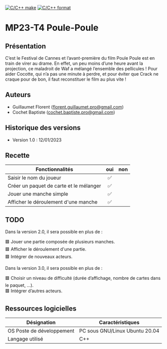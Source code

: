 [![C/C++ make](https://github.com/btssn-lasalle84/MP23-T4/actions/workflows/c-cpp.yml/badge.svg?branch=develop)](https://github.com/btssn-lasalle84/MP23-T4/actions/workflows/c-cpp.yml) [![C/C++ format](https://github.com/btssn-lasalle84/MP23-T4/actions/workflows/cppformat.yml/badge.svg?branch=develop)](https://github.com/btssn-lasalle84/MP23-T4/actions/workflows/cppformat.yml)

# MP23-T4 Poule-Poule

## Présentation

C’est le Festival de Cannes et l’avant-première du film Poule Poule est en train de virer au drame.
En effet, un peu moins d’une heure avant la projection, ce maladroit de Waf a mélangé l’ensemble des pellicules !
Pour aider Cocotte, qui n’a pas une minute à perdre, et pour éviter que Crack ne craque pour
de bon, il faut reconstituer le film au plus vite !

## Auteurs

- Guillaumet Florent (<florent.guillaumet.pro@gmail.com>)
- Cochet Baptiste (<cochet.baptiste.pro@gmail.com>)

## Historique des versions

- Version 1.0 : 12/01/2023
## Recette

|Fonctionnalités|oui|non|
|---|:-:|---|
|Saisir le nom du joueur|✅|
|Créer un paquet de carte et le mélanger|✅|
|Jouer une manche simple|✅|
|Afficher le déroulement d'une manche|✅|

## TODO

Dans la version 2.0, il sera possible en plus de :

🟥 Jouer une partie composée de plusieurs manches.  
🟥 Afficher le déroulement d'une partie.  
🟥 Intégrer de nouveaux acteurs.  

Dans la version 3.0, il sera possible en plus de :

🟥 Choisir un niveau de difficulté (durée d’affichage, nombre de cartes dans le paquet, ...).  
🟥 Intégrer d’autres acteurs.  

## Ressources logicielles

|Désignation|Caractéristiques|
|---|---|
|OS Poste de développement|PC sous GNU/Linux Ubuntu 20.04|
|Langage utilisé|C++|
